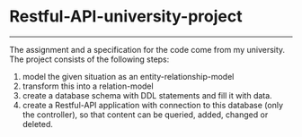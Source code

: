 # Restful-API-university-project
---
The assignment and a specification for the code come from my university. The project consists of the following steps:
1. model the given situation as an entity-relationship-model
2. transform this into a relation-model
3. create a database schema with DDL statements and fill it with data.
4. create a Restful-API application with connection to this database (only the controller), so that content can be queried, added, changed or deleted.
